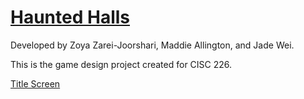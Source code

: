 # [Haunted Halls](https://jadew33.itch.io/haunted-halls)
Developed by Zoya Zarei-Joorshari, Maddie Allington, and Jade Wei.

This is the game design project created for CISC 226.

[Title Screen](226-game-design-project-13/HauntedHalls.png)